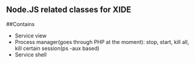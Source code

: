 Node.JS related classes for XIDE
--------------------------------

##Contains

- Service view
- Process manager(goes through PHP at the moment): stop, start, kill all, kill certain session(ps -aux based)
- Service shell
